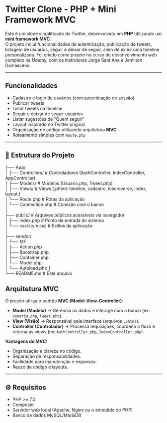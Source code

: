 # Twitter Clone - PHP + Mini Framework MVC

Este é um clone simplificado do Twitter, desenvolvido em **PHP** utilizando um **mini framework MVC**.  
O projeto inclui funcionalidades de autenticação, publicação de tweets, listagem de usuários, seguir e deixar de seguir, além de exibir uma timeline personalizada.
Foi criado como projeto no curso de desenvolvimento web completo na Udemy, com os instrutores Jorge Sant Ana e Jamilton Damasceno.

---

## Funcionalidades

- Cadastro e login de usuários (com autenticação de sessão)
- Publicar tweets
- Listar tweets na timeline
- Seguir e deixar de seguir usuários
- Listar sugestões de "Quem seguir"
- Layout inspirado no Twitter original
- Organização de código utilizando arquitetura **MVC**
- Roteamento simples com `Route.php`

---

## 📁 Estrutura do Projeto
├── App/  
│ ├── Controllers/ # Controladores (AuthController, IndexController, AppController)  
│ ├── Models/ # Modelos (Usuario.php, Tweet.php)  
│ ├── Views/ # Views (.phtml: timeline, cadastro, inscreverse, index, layout.)  
│ └── Route.php # Rotas da aplicação  
│ └── Connection.php # Conexão com o banco  
│  
├── public/ # Arquivos públicos acessíveis via navegador  
│ ├── index.php # Ponto de entrada do sistema  
│ └── css/style.css # Estilos da aplicação  
│  
├── vendor/  
│ └── MF  
│ ├── Action.php  
│ ├── Bootstrap.php  
│ ├── Container.php  
│ └── Model.php  
│ └── Autoload.php
│  
└── README.md # Este arquivo  

## Arquitetura MVC
O projeto utiliza o padrão **MVC (Model-View-Controller)**:

- **Model (Modelo)** → Gerencia os dados e interage com o banco (ex: `Usuario.php`, `Tweet.php`).
- **View (Visão)** → Responsável pela interface (arquivos `.phtml`).
- **Controller (Controlador)** → Processa requisições, coordena o fluxo e retorna as views (ex: `AuthController.php`, `IndexController.php`).

**Vantagens do MVC:**
- Organização e clareza no código.
- Separação de responsabilidades.
- Facilidade para manutenção e expansão.
- Reuso de código e layouts.

---

## ⚙️ Requisitos

- PHP >= 7.0
- Composer
- Servidor web local (Apache, Nginx ou o embutido do PHP)
- Banco de dados MySQL/MariaDB
